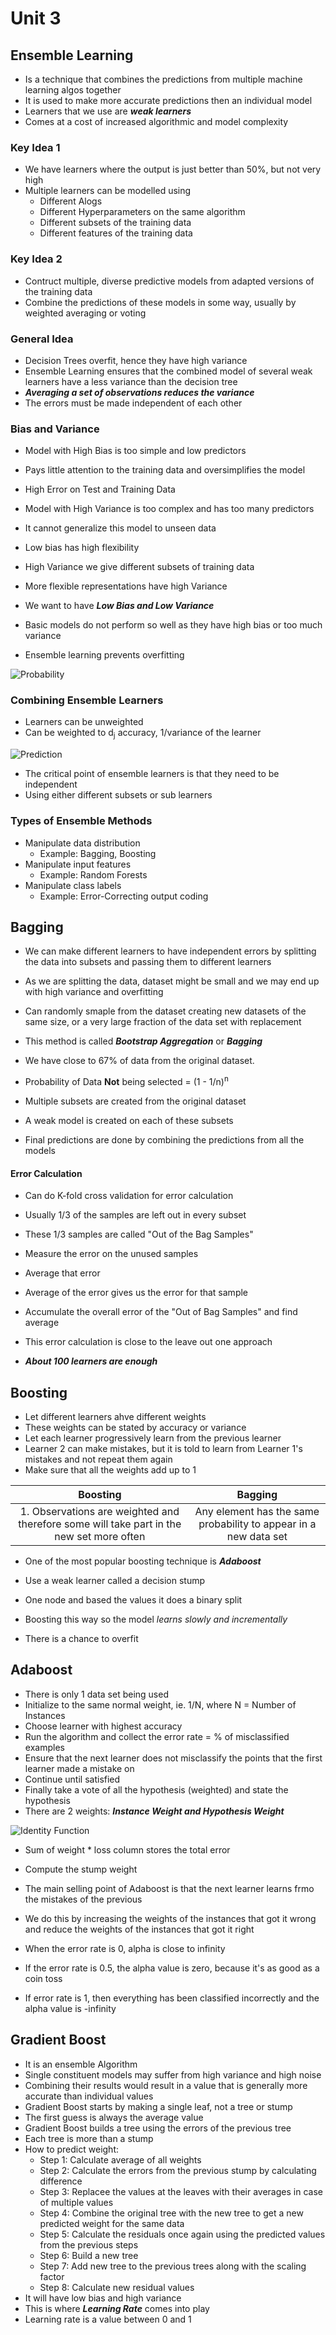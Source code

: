 # Unit 3

## Ensemble Learning

- Is a technique that combines the predictions from multiple machine learning algos together
- It is used to make more accurate predictions then an individual model
- Learners that we use are ___weak learners___
- Comes at a cost of increased algorithmic and model complexity


### Key Idea 1

- We have learners where the output is just better than 50%, but not very high
- Multiple learners can be modelled using
  - Different Alogs
  - Different Hyperparameters on the same algorithm
  - Different subsets of the training data
  - Different features of the training data


### Key Idea 2

- Contruct multiple, diverse predictive models from adapted versions of the training data
- Combine the predictions of these models in some way, usually by weighted averaging or voting


### General Idea

- Decision Trees overfit, hence they have high variance
- Ensemble Learning ensures that the combined model of several weak learners have a less variance than the decision tree
- ___Averaging a set of observations reduces the variance___
- The errors must be made independent of each other


### Bias and Variance

- Model with High Bias is too simple and low predictors
- Pays little attention to the training data and oversimplifies the model
- High Error on Test and Training Data
- Model with High Variance is too complex and has too many predictors
- It cannot generalize this model to unseen data

- Low bias has high flexibility
- High Variance we give different subsets of training data
- More flexible representations have high Variance
- We want to have ___Low Bias and Low Variance___
- Basic models do not perform so well as they have high bias or too much variance

- Ensemble learning prevents overfitting

![Probability](Probability.png "Probability")


### Combining Ensemble Learners

- Learners can be unweighted
- Can be weighted to d<sub>j</sub> accuracy, 1/variance of the learner

![Prediction](Prediction.png "Prediction")

- The critical point of ensemble learners is that they need to be independent
- Using either different subsets or sub learners

### Types of Ensemble Methods
- Manipulate data distribution
  - Example: Bagging, Boosting
- Manipulate input features
  - Example: Random Forests
- Manipulate class labels
  - Example: Error-Correcting output coding

## Bagging

- We can make different learners to have independent errors by splitting the data into subsets and passing them to different learners
- As we are splitting the data, dataset might be small and we may end up with high variance and overfitting
- Can randomly smaple from the dataset creating new datasets of the same size, or a very large fraction of the data set with replacement
- This method is called ___Bootstrap Aggregation___ or ___Bagging___
- We have close to 67% of data from the original dataset.

- Probability of Data __Not__ being selected = (1 - 1/n)<sup>n</sup>

- Multiple subsets are created from the original dataset
- A weak model is created on each of these subsets
- Final predictions are done by combining the predictions from all the models

#### Error Calculation

- Can do K-fold cross validation for error calculation
- Usually 1/3 of the samples are left out in every subset
- These 1/3 samples are called "Out of the Bag Samples"
- Measure the error on the unused samples
- Average that error
- Average of the error gives us the error for that sample
- Accumulate the overall error of the "Out of Bag Samples" and find average
- This error calculation is close to the leave out one approach


- ___About 100 learners are enough___


## Boosting

- Let different learners ahve different weights
- These weights can be stated by accuracy or variance
- Let each learner progressively learn from the previous learner
- Learner 2 can make mistakes, but it is told to learn from Learner 1's mistakes and not repeat them again
- Make sure that all the weights add up to 1

|Boosting|Bagging|
|:------:|:-----:|
|1. Observations are weighted and therefore some will take part in the new set more often|Any element has the same probability to appear in a new data set|

- One of the most popular boosting technique is ___Adaboost___
- Use a weak learner called a decision stump
- One node and based the values it does a binary split
- Boosting this way so the model _learns slowly and incrementally_

- There is a chance to overfit


## Adaboost

- There is only 1 data set being used
- Initialize to the same normal weight, ie. 1/N, where N = Number of Instances
- Choose learner with highest accuracy
- Run the algorithm and collect the error rate = % of misclassified examples
- Ensure that the next learner does not misclassify the points that the first learner made a mistake on
- Continue until satisfied
- Finally take a vote of all the hypothesis (weighted) and state the hypothesis
- There are 2 weights: ___Instance Weight and Hypothesis Weight___

![Identity Function](Identity.png "Identity Function")

- Sum of weight * loss column stores the total error
- Compute the stump weight

- The main selling point of Adaboost is that the next learner learns frmo the mistakes of the previous
- We do this by increasing the weights of the instances that got it wrong and reduce the weights of the instances that got it right

- When the error rate is 0, alpha is close to infinity
- If the error rate is 0.5, the alpha value is zero, because it's as good as a coin toss
- If error rate is 1, then everything has been classified incorrectly and the alpha value is -infinity


## Gradient Boost

- It is an ensemble Algorithm
- Single constituent models may suffer from high variance and high noise
- Combining their results would result in a value that is generally more accurate than individual values
- Gradient Boost starts by making a single leaf, not a tree or stump
- The first guess is always the average value
- Gradient Boost builds a tree using the errors of the previous tree
- Each tree is more than a stump
- How to predict weight:
  - Step 1: Calculate average of all weights
  - Step 2: Calculate the errors from the previous stump by calculating difference
  - Step 3: Replacee the values at the leaves with their averages in case of multiple values
  - Step 4: Combine the original tree with the new tree to get a new predicted weight for the same data
  - Step 5: Calculate the residuals once again using the predicted values from the previous steps
  - Step 6: Build a new tree
  - Step 7: Add new tree to the previous trees along with the scaling factor
  - Step 8: Calculate new residual values
- It will have low bias and high variance
- This is where ___Learning Rate___ comes into play
- Learning rate is a value between 0 and 1
